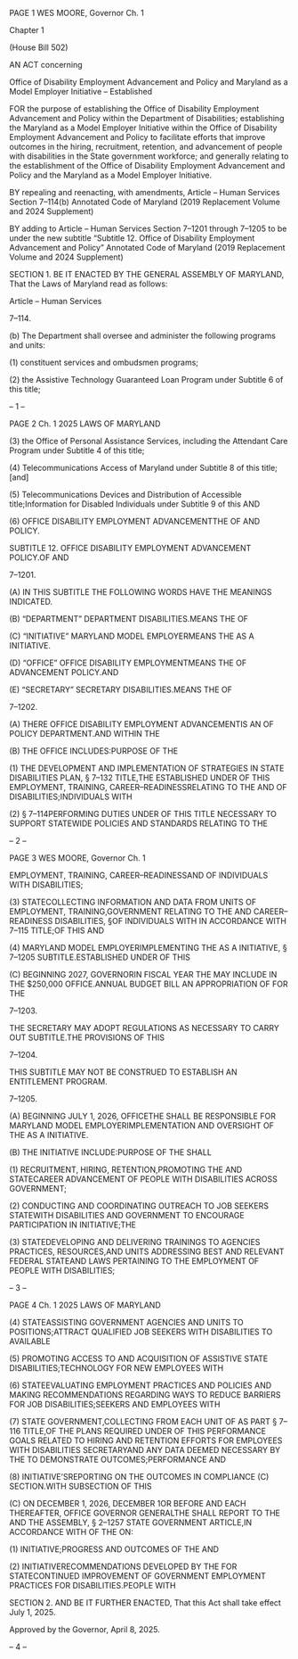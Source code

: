 PAGE 1
WES MOORE, Governor Ch. 1

Chapter 1

(House Bill 502)

AN ACT concerning

Office of Disability Employment Advancement and Policy and Maryland as a
Model Employer Initiative – Established

FOR the purpose of establishing the Office of Disability Employment Advancement and
Policy within the Department of Disabilities; establishing the Maryland as a Model
Employer Initiative within the Office of Disability Employment Advancement and
Policy to facilitate efforts that improve outcomes in the hiring, recruitment,
retention, and advancement of people with disabilities in the State government
workforce; and generally relating to the establishment of the Office of Disability
Employment Advancement and Policy and the Maryland as a Model Employer
Initiative.

BY repealing and reenacting, with amendments,
Article – Human Services
Section 7–114(b)
Annotated Code of Maryland
(2019 Replacement Volume and 2024 Supplement)

BY adding to
Article – Human Services
Section 7–1201 through 7–1205 to be under the new subtitle “Subtitle 12. Office of
Disability Employment Advancement and Policy”
Annotated Code of Maryland
(2019 Replacement Volume and 2024 Supplement)

SECTION 1. BE IT ENACTED BY THE GENERAL ASSEMBLY OF MARYLAND,
That the Laws of Maryland read as follows:

Article – Human Services

7–114.

(b) The Department shall oversee and administer the following programs and
units:

(1) constituent services and ombudsmen programs;

(2) the Assistive Technology Guaranteed Loan Program under Subtitle 6
of this title;

– 1 –

PAGE 2
Ch. 1 2025 LAWS OF MARYLAND

(3) the Office of Personal Assistance Services, including the Attendant
Care Program under Subtitle 4 of this title;

(4) Telecommunications Access of Maryland under Subtitle 8 of this title;
[and]

(5) Telecommunications Devices and Distribution of Accessible
title;Information for Disabled Individuals under Subtitle 9 of this AND

(6) OFFICE DISABILITY EMPLOYMENT ADVANCEMENTTHE OF AND
POLICY.

SUBTITLE 12. OFFICE DISABILITY EMPLOYMENT ADVANCEMENT POLICY.OF AND

7–1201.

(A) IN THIS SUBTITLE THE FOLLOWING WORDS HAVE THE MEANINGS
INDICATED.

(B) “DEPARTMENT” DEPARTMENT DISABILITIES.MEANS THE OF

(C) “INITIATIVE” MARYLAND MODEL EMPLOYERMEANS THE AS A
INITIATIVE.

(D) “OFFICE” OFFICE DISABILITY EMPLOYMENTMEANS THE OF
ADVANCEMENT POLICY.AND

(E) “SECRETARY” SECRETARY DISABILITIES.MEANS THE OF

7–1202.

(A) THERE OFFICE DISABILITY EMPLOYMENT ADVANCEMENTIS AN OF
POLICY DEPARTMENT.AND WITHIN THE

(B) THE OFFICE INCLUDES:PURPOSE OF THE

(1) THE DEVELOPMENT AND IMPLEMENTATION OF STRATEGIES IN
STATE DISABILITIES PLAN, § 7–132 TITLE,THE ESTABLISHED UNDER OF THIS
EMPLOYMENT, TRAINING, CAREER–READINESSRELATING TO THE AND OF
DISABILITIES;INDIVIDUALS WITH

(2) § 7–114PERFORMING DUTIES UNDER OF THIS TITLE NECESSARY
TO SUPPORT STATEWIDE POLICIES AND STANDARDS RELATING TO THE

– 2 –

PAGE 3
WES MOORE, Governor Ch. 1

EMPLOYMENT, TRAINING, CAREER–READINESSAND OF INDIVIDUALS WITH
DISABILITIES;

(3) STATECOLLECTING INFORMATION AND DATA FROM UNITS OF
EMPLOYMENT, TRAINING,GOVERNMENT RELATING TO THE AND
CAREER–READINESS DISABILITIES, §OF INDIVIDUALS WITH IN ACCORDANCE WITH
7–115 TITLE;OF THIS AND

(4) MARYLAND MODEL EMPLOYERIMPLEMENTING THE AS A
INITIATIVE, § 7–1205 SUBTITLE.ESTABLISHED UNDER OF THIS

(C) BEGINNING 2027, GOVERNORIN FISCAL YEAR THE MAY INCLUDE IN THE
$250,000 OFFICE.ANNUAL BUDGET BILL AN APPROPRIATION OF FOR THE

7–1203.

THE SECRETARY MAY ADOPT REGULATIONS AS NECESSARY TO CARRY OUT
SUBTITLE.THE PROVISIONS OF THIS

7–1204.

THIS SUBTITLE MAY NOT BE CONSTRUED TO ESTABLISH AN ENTITLEMENT
PROGRAM.

7–1205.

(A) BEGINNING JULY 1, 2026, OFFICETHE SHALL BE RESPONSIBLE FOR
MARYLAND MODEL EMPLOYERIMPLEMENTATION AND OVERSIGHT OF THE AS A
INITIATIVE.

(B) THE INITIATIVE INCLUDE:PURPOSE OF THE SHALL

(1) RECRUITMENT, HIRING, RETENTION,PROMOTING THE AND
STATECAREER ADVANCEMENT OF PEOPLE WITH DISABILITIES ACROSS
GOVERNMENT;

(2) CONDUCTING AND COORDINATING OUTREACH TO JOB SEEKERS
STATEWITH DISABILITIES AND GOVERNMENT TO ENCOURAGE PARTICIPATION IN
INITIATIVE;THE

(3) STATEDEVELOPING AND DELIVERING TRAININGS TO AGENCIES
PRACTICES, RESOURCES,AND UNITS ADDRESSING BEST AND RELEVANT FEDERAL
STATEAND LAWS PERTAINING TO THE EMPLOYMENT OF PEOPLE WITH
DISABILITIES;

– 3 –

PAGE 4
Ch. 1 2025 LAWS OF MARYLAND

(4) STATEASSISTING GOVERNMENT AGENCIES AND UNITS TO
POSITIONS;ATTRACT QUALIFIED JOB SEEKERS WITH DISABILITIES TO AVAILABLE

(5) PROMOTING ACCESS TO AND ACQUISITION OF ASSISTIVE
STATE DISABILITIES;TECHNOLOGY FOR NEW EMPLOYEES WITH

(6) STATEEVALUATING EMPLOYMENT PRACTICES AND POLICIES AND
MAKING RECOMMENDATIONS REGARDING WAYS TO REDUCE BARRIERS FOR JOB
DISABILITIES;SEEKERS AND EMPLOYEES WITH

(7) STATE GOVERNMENT,COLLECTING FROM EACH UNIT OF AS PART
§ 7–116 TITLE,OF THE PLANS REQUIRED UNDER OF THIS PERFORMANCE GOALS
RELATED TO HIRING AND RETENTION EFFORTS FOR EMPLOYEES WITH DISABILITIES
SECRETARYAND ANY DATA DEEMED NECESSARY BY THE TO DEMONSTRATE
OUTCOMES;PERFORMANCE AND

(8) INITIATIVE’SREPORTING ON THE OUTCOMES IN COMPLIANCE
(C) SECTION.WITH SUBSECTION OF THIS

(C) ON DECEMBER 1, 2026, DECEMBER 1OR BEFORE AND EACH
THEREAFTER, OFFICE GOVERNOR GENERALTHE SHALL REPORT TO THE AND THE
ASSEMBLY, § 2–1257 STATE GOVERNMENT ARTICLE,IN ACCORDANCE WITH OF THE
ON:

(1) INITIATIVE;PROGRESS AND OUTCOMES OF THE AND

(2) INITIATIVERECOMMENDATIONS DEVELOPED BY THE FOR
STATECONTINUED IMPROVEMENT OF GOVERNMENT EMPLOYMENT PRACTICES FOR
DISABILITIES.PEOPLE WITH

SECTION 2. AND BE IT FURTHER ENACTED, That this Act shall take effect July
1, 2025.

Approved by the Governor, April 8, 2025.

– 4 –
